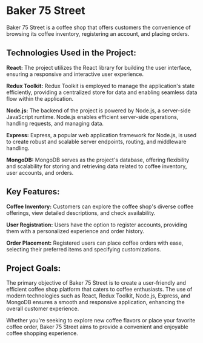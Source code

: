 # Baker 75 Street

Baker 75 Street is a coffee shop that offers customers the convenience of browsing its coffee inventory, registering an account, and placing orders.

## Technologies Used in the Project:

**React:** The project utilizes the React library for building the user interface, ensuring a responsive and interactive user experience.

**Redux Toolkit:** Redux Toolkit is employed to manage the application's state efficiently, providing a centralized store for data and enabling seamless data flow within the application.

**Node.js:** The backend of the project is powered by Node.js, a server-side JavaScript runtime. Node.js enables efficient server-side operations, handling requests, and managing data.

**Express:** Express, a popular web application framework for Node.js, is used to create robust and scalable server endpoints, routing, and middleware handling.

**MongoDB:** MongoDB serves as the project's database, offering flexibility and scalability for storing and retrieving data related to coffee inventory, user accounts, and orders.

## Key Features:

**Coffee Inventory:** Customers can explore the coffee shop's diverse coffee offerings, view detailed descriptions, and check availability.

**User Registration:** Users have the option to register accounts, providing them with a personalized experience and order history.

**Order Placement:** Registered users can place coffee orders with ease, selecting their preferred items and specifying customizations.

## Project Goals:

The primary objective of Baker 75 Street is to create a user-friendly and efficient coffee shop platform that caters to coffee enthusiasts. The use of modern technologies such as React, Redux Toolkit, Node.js, Express, and MongoDB ensures a smooth and responsive application, enhancing the overall customer experience.

Whether you're seeking to explore new coffee flavors or place your favorite coffee order, Baker 75 Street aims to provide a convenient and enjoyable coffee shopping experience.
